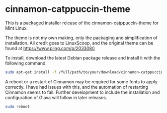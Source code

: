 # cinnamon-catppuccin-theme


This is a packaged installer release of the cinnamon-catppuccin-theme for Mint Linux.

The theme is not my own making, only the packaging and simplification of installation. All credit goes to LinuxScoop, and the original theme can be found at https://www.pling.com/p/2033080

To install, download the latest Debian package release and install it with the following command.

```bash
sudo apt-get install -f /full/path/to/your/download/cinnamon-catppuccin-theme_1.0.1-1_amd64.deb
```

A reboot or a restart of Cinnamon may be required for some fonts to apply correctly. I have had issues with this, and the automation of restarting Cinnamon seems to fail.
Further development to include the installation and configuration of Glava will follow in later releases.

```bash
sudo reboot
```
